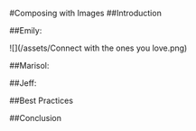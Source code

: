 #Composing with Images
##Introduction
<!-- This section should be an overview of what the modality of still images is and why the multimodal composer should be concerned with them. -->
##Emily:

![](/assets/Connect with the ones you love.png)


<!-- Emily should revise her visual rhetoric section into this area here -->
##Marisol:
<!-- Marisol should revise her visual rhetoric section into this area here -->
##Jeff:
<!-- Jeff should revise his visual rhetoric section into this area here -->
##Best Practices
<!--Add a section on best practices here. -->
##Conclusion
<!-- This section should be a paragraph or two discussing what the reader should take away after reading this chapter. -->